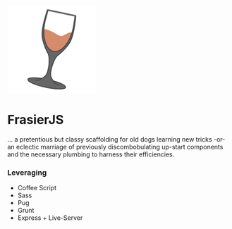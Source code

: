 ![](./public/imgs/frasier_100.svg)  
# FrasierJS
... a pretentious but classy scaffolding for old dogs learning new tricks -or- an eclectic marriage of previously discombobulating up-start components and the necessary plumbing to harness their efficiencies.

### Leveraging
* Coffee Script
* Sass
* Pug
* Grunt
* Express + Live-Server
